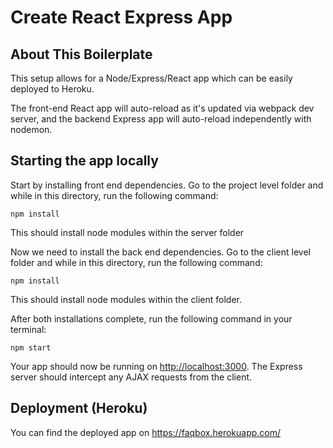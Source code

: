 # Create React Express App

## About This Boilerplate

This setup allows for a Node/Express/React app which can be easily deployed to Heroku.

The front-end React app will auto-reload as it's updated via webpack dev server, and the backend Express app will auto-reload independently with nodemon.

## Starting the app locally

Start by installing front end dependencies. Go to the project level folder and while in this directory, run the following command:

```
npm install
```

This should install node modules within the server folder


Now we need to install the back end  dependencies. Go to the client level folder and while in this directory, run the following command:

```
npm install
```

This should install node modules within the client folder.



After both installations complete, run the following command in your terminal:

```
npm start
```

Your app should now be running on <http://localhost:3000>. The Express server should intercept any AJAX requests from the client.

## Deployment (Heroku)

You can find the deployed app on https://faqbox.herokuapp.com/

